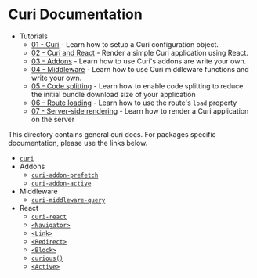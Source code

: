 # Curi Documentation

* Tutorials
  * [01 - Curi](./tutorials/01-curi.md) - Learn how to setup a Curi configuration object.
  * [02 - Curi and React](./tutorials/02-curi-react.md) - Render a simple Curi application using React.
  * [03 - Addons](./tutorials/03-curi-addons.md) - Learn how to use Curi's addons are write your own.
  * [04 - Middleware](./tutorials/04-curi-middleware.md) - Learn how to use Curi middleware functions and write your own.
  * [05 - Code splitting](./tutorials/05-code-splitting.md) - Learn how to enable code splitting to reduce the initial bundle download size of your application
  * [06 - Route loading](./tutorials/06-route-loading.md) - Learn how to use the route's `load` property
  * [07 - Server-side rendering](./tutorials/07-server-rendering.md) - Learn how to render a Curi application on the server

This directory contains general curi docs. For packages specific documentation, please use the links below.

* [`curi`](/packages/curi/docs)
* Addons
  * [`curi-addon-prefetch`](/packages/curi-addon-prefetch#usage)
  * [`curi-addon-active`](/packages/curi-addon-active#usage)
* Middleware
  * [`curi-middleware-query`](/packages/curi-middleware-query#usage)
* React
  * [`curi-react`](/packages/curi-react/docs)
  * [`<Navigator>`](/packages/curi-react-navigator#navigator)
  * [`<Link>`](/packages/curi-react-link#link)
  * [`<Redirect>`](/packages/curi-react-redirect#redirect)
  * [`<Block>`](/packages/curi-react-block#block)
  * [`curious()`](/packages/curi-react-curious#curious)
  * [`<Active>`](/packages/curi-react-active#active)
